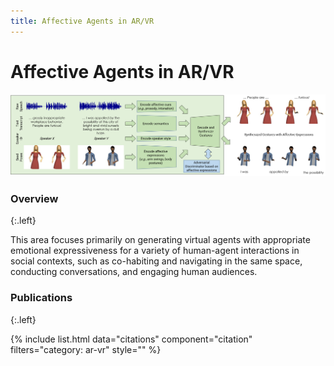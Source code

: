 ```yaml
---
title: Affective Agents in AR/VR
---
```


# Affective Agents in AR/VR

![s2ag](/images/research/s2ag_teaser.png)

### Overview
{:.left}

This area focuses primarily on generating virtual agents with appropriate emotional expressiveness for a variety of human-agent interactions in social contexts, such as co-habiting and navigating in the same space, conducting conversations, and engaging human audiences.

### Publications
{:.left}

{%  include list.html 
    data="citations" 
    component="citation" 
    filters="category: ar-vr"
    style="" 
%}
